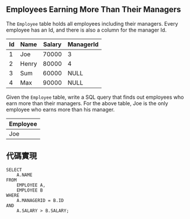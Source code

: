 ## Employees Earning More Than Their Managers

The ``Employee`` table holds all employees including their managers. Every employee has an Id, and there is also a column for the manager Id.

| Id | Name | Salary | ManagerId |
| -- | ---- | ------ | --------- |
| 1 | Joe | 70000 | 3 |
| 2 | Henry | 80000 | 4 |
| 3 | Sum | 60000 | NULL |
| 4 | Max | 90000 | NULL |

Given the ``Employee`` table, write a SQL query that finds out employees who earn more than their managers. For the above table, Joe is the only employee who earns more than his manager.

| Employee |
| -------- |
| Joe |

## 代碼實現

```
SELECT 
    A.NAME 
FROM 
    EMPLOYEE A,
    EMPLOYEE B
WHERE 
    A.MANAGERID = B.ID
AND 
    A.SALARY > B.SALARY;
```
